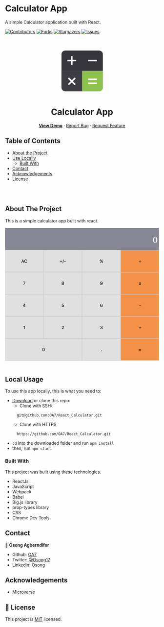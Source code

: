 # Calculator App

A simple Calculator application built with React.

[![Contributors][contributors-shield]][contributors-url]
[![Forks][forks-shield]][forks-url]
[![Stargazers][stars-shield]][stars-url]
[![Issues][issues-shield]][issues-url]

<!-- PROJECT LOGO -->
<br />
<p align="center">
  <a href="https://github.com/OA7/React_Calculator">
    <img src="public/calc.png" alt="Logo" width="150" height="150">
  </a>

  <h1 align="center">Calculator App</h1>

  <p align="center">
    <a href="https://oa7calculator.herokuapp.com/"><strong>View Demo</strong></a>
    ·
    <a href="https://github.com/OA7/React_Calculator/issues">Report Bug</a>
    ·
    <a href="https://github.com/OA7/React_Calculator/issues">Request Feature</a>
  </p>
</p>

<!-- TABLE OF CONTENTS -->
## Table of Contents

* [About the Project](#about-the-project)
* [Use Locally](#local-usage)
  * [Built With](#built-with)
* [Contact](#contact)
* [Acknowledgements](#acknowledgements)
* [License](#license)

<br>
<br>
<!-- ABOUT THE PROJECT -->

## About The Project

This is a simple calculator app built with react.

![Product Name Screen Shot][product-screenshot]
<br>
<br>
<!-- ![Product Name Screen Shot][product-screenshot2] -->

<!-- ABOUT THE PROJECT -->
## Local Usage

To use this app locally, this is what you need to:

* [Download](https://github.com/OA7/React_Calculator/archive/master.zip) or clone this repo:
  - Clone with SSH:
  ```
    git@github.com:OA7/React_Calculator.git
  ```
  - Clone with HTTPS
  ```
    https://github.com/OA7/React_Calculator.git
  ```
* `cd` into the downloaded folder and run `npm install`
* then, run `npm start`.

### Built With
This project was built using these technologies.
* ReactJs
* JavaScript
* Webpack
* Babel
* Big.js library
* prop-types library
* CSS
* Chrome Dev Tools

<!-- CONTACT -->

## Contact

👤 **Osong Agberndifor**

- Github: [OA7](https://github.com/OA7)
- Twitter: [@Osong17](https://twitter.com/Osong17)
- Linkedin: [Osong](https://linkedin.com/osong-agberndifor)


<!-- ACKNOWLEDGEMENTS -->
## Acknowledgements
* [Microverse](https://www.microverse.org/)

<!-- MARKDOWN LINKS & IMAGES -->
<!-- https://www.markdownguide.org/basic-syntax/#reference-style-links -->
[contributors-shield]: https://img.shields.io/github/contributors/OA7/React_Calculator.svg?style=flat-square
[contributors-url]: https://github.com/OA7/React_Calculator/graphs/contributors
[forks-shield]: https://img.shields.io/github/forks/OA7/React_Calculator.svg?style=flat-square
[forks-url]: https://github.com/OA7/React_Calculator/network/members
[stars-shield]: https://img.shields.io/github/stars/OA7/React_Calculator.svg?style=flat-square
[stars-url]: https://github.com/OA7/React_Calculator/stargazers
[issues-shield]: https://img.shields.io/github/issues/OA7/React_Calculator.svg?style=flat-square
[issues-url]: https://github.com/OA7/React_Calculator/issues
[product-screenshot]: public/calculator.png
<!-- [product-screenshot2]: dist/images/page2.png -->


## 📝 License

This project is [MIT](https://opensource.org/licenses/MIT) licensed.
